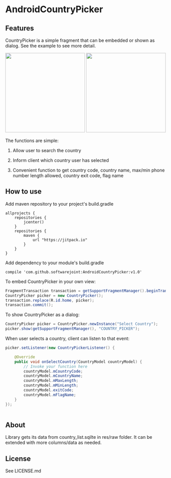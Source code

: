 AndroidCountryPicker
====================

## Features
CountryPicker is a simple fragment that can be embedded or shown as dialog. See the example to see more detail.


<img src="https://raw.github.com/roomorama/AndroidCountryPicker/master/screenshot/1.png" width="250">
<img src="https://raw.github.com/roomorama/AndroidCountryPicker/master/screenshot/2.png" width="250">

The functions are simple:
 
1) Allow user to search the country

2) Inform client which country user has selected

3) Convenient function to get country code, country name, max/min phone number length allowed, country exit code, flag name

## How to use

Add maven repository to your project's build.gradle

```
allprojects {
    repositories {
        jcenter()
    }
    repositories {
        maven {
            url "https://jitpack.io"
        }
    }
}
```

Add dependency to your module's build.gradle

```
compile 'com.github.softwarejoint:AndroidCountryPicker:v1.0'
```

To embed CountryPicker in your own view:

```java
FragmentTransaction transaction = getSupportFragmentManager().beginTransaction();
CountryPicker picker = new CountryPicker();
transaction.replace(R.id.home, picker);
transaction.commit();
```

To show CountryPicker as a dialog:

```java
CountryPicker picker = CountryPicker.newInstance("Select Country");
picker.show(getSupportFragmentManager(), "COUNTRY_PICKER");
```

When user selects a country, client can listen to that event:

```java
picker.setListener(new CountryPickerListener() {

	@Override
	public void onSelectCountry(CountryModel countryModel) {
		// Invoke your function here
		countryModel.mCountryCode;
		countryModel.mCountryName;
		countryModel.mMaxLength;
		countryModel.mMinLength;
		countryModel.exitCode;
		countryModel.mFlagName;
	}
});
				
```

## About

Library gets its data from country_list.sqilte in res/raw folder. It can be extended with more columns/data as needed.

## License
See LICENSE.md
